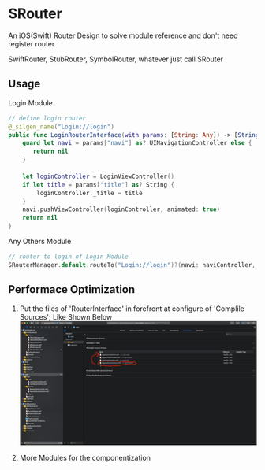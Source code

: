 # SRouter
An iOS(Swift) Router Design to solve module reference and don't need register router

SwiftRouter, StubRouter, SymbolRouter, whatever just call SRouter


## Usage

Login Module
```swift
// define login router
@_silgen_name("Login://login")
public func LoginRouterInterface(with params: [String: Any]) -> [String: Any]? {
    guard let navi = params["navi"] as? UINavigationController else {
       return nil
    }
    
    let loginController = LoginViewController()
    if let title = params["title"] as? String {
        loginController._title = title
    }
    navi.pushViewController(loginController, animated: true)
    return nil
}

```

Any Others Module

```swift
// router to login of Login Module
SRouterManager.default.routeTo("Login://login")?(navi: naviController, title: "登录🚀🚀🚀", others: "Any others params...")
```

## Performace Optimization

1. Put the files of 'RouterInterface' in forefront at configure of 'Complile Sources'; Like Shown Below   
![](https://github.com/TannerJin/SRouter/blob/master/images/Performance%20optimization-1.png)   

2. More Modules for the componentization
